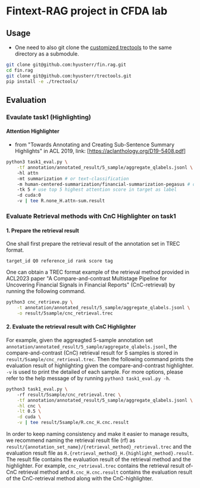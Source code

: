 # Fintext-RAG project in CFDA lab
## Usage
- One need to also git clone the [customized trectools](https://github.com/hyusterr/trectools/tree/master) to the same directory as a submodule. 
```bash
git clone git@github.com:hyusterr/fin.rag.git
cd fin.rag
git clone git@github.com:hyusterr/trectools.git
pip install -e ./trectools/
```

## Evaluation
### Evaulate task1 (Highlighting)
#### Attention Highlighter 
- from "Towards Annotating and Creating Sub-Sentence Summary Highlights" in ACL 2019, link: [https://aclanthology.org/D19-5408.pdf]
```bash
python3 task1_eval.py \
    -tf annotation/annotated_result/5_sample/aggregate_qlabels.jsonl \ # Attention highlighter do not need retrieval results
    -hl attn
    -mt summarization # or text-classification
    -m human-centered-summarization/financial-summarization-pegasus # or mrm8488/distilroberta-finetuned-financial-news-sentiment-analysis
    -tk 5 # use top 5 highest attention score in target as label
    -d cuda:0
    -v | tee R.none_H.attn-sum.result
```
### Evaluate Retrieval methods with CnC Highlighter on task1
#### 1. Prepare the retrieval result
One shall first prepare the retrieval result of the annotation set in TREC format. 
```
target_id Q0 reference_id rank score tag
```
One can obtain a TREC format example of the retrieval method provided in ACL2023 paper "A Compare-and-contrast Multistage Pipeline for Uncovering Financial Signals in Financial Reports" (CnC-retrieval) by running the following command. 
```bash
python3 cnc_retrieve.py \
    -t annotation/annotated_result/5_sample/aggregate_qlabels.jsonl \
    -o result/5sample/cnc_retrieval.trec
```
#### 2. Evaluate the retrieval result with CnC Highlighter
For example, given the aggreagted 5-sample annotation set `annotation/annotated_result/5_sample/aggregate_qlabels.jsonl`, the compare-and-contrast (CnC) retrieval result for 5 samples is stored in `result/5sample/cnc_retrieval.trec`. Then the following command prints the evaluation result of highlighting given the compare-and-contrast highlighter. `-v` is used to print the detailed of each sample. For more options, please refer to the help message of by running `python3 task1_eval.py -h`. 
```bash
python3 task1_eval.py \ 
    -rf result/5sample/cnc_retrieval.trec \
    -tf annotation/annotated_result/5_sample/aggregate_qlabels.jsonl \
    -hl cnc \
    -lt 0.5 \
    -d cuda \
    -v | tee result/5sample/R.cnc_H.cnc.result
```
In order to keep naming consistency and make it easier to manage results, we recommend naming the retrieval result file (rf) as `result/{annotation_set_name}/{retrieval_method}_retrieval.trec` and the evaluation result file as `R.{retrieval_method}_H.{highlight_method}.result`. 
The result file contains the evaluation result of the retrieval method and the highlighter. 
For example, `cnc_retrieval.trec` contains the retrieval result of-CnC retrieval method and `R.cnc_H.cnc.result` contains the evaluation result of the CnC-retrieval method along with the CnC-highlighter.
